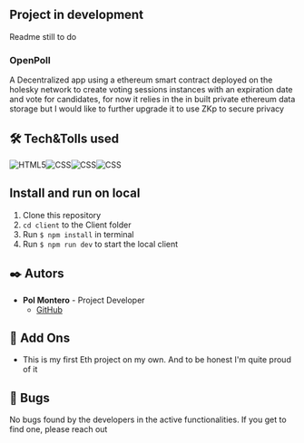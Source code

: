 
## Project in development

Readme still to do 

### OpenPoll

A Decentralized app using a ethereum smart contract deployed on the holesky network to create voting sessions instances with an expiration date and vote for candidates, for now it relies in the in built private ethereum data storage but I would like to further upgrade it to use ZKp to secure privacy

## 🛠️ Tech&Tolls used 

<img src="https://img.shields.io/badge/React-20232A?style=for-the-badge&logo=react&logoColor=61DAFB" alt="HTML5" /><img src="https://img.shields.io/badge/TypeScript-007ACC?style=for-the-badge&logo=typescript&logoColor=white" alt="CSS" /><img src="https://img.shields.io/badge/Tailwind%20CSS-%2338B2AC.svg?style=for-the-badge&logo=tailwind-css&logoColor=white" alt="CSS" /><img src="https://img.shields.io/badge/Ethers-3C3C3D?style=for-the-badge&logo=Ethereum&logoColor=white" alt="CSS" />

## Install and run on local
1.  Clone this repository
2.  `cd client` to the Client folder
3.  Run ` $ npm install ` in terminal
4.  Run ` $ npm run dev ` to start the local client

## ✒️ Autors

- **Pol Montero** - Project Developer
  - [GitHub](https://github.com/hypoldev) 


## 📄 Add Ons 

- This is my first Eth project on my own. And to be honest I'm quite proud of it 

## 🐛 Bugs  

No bugs found by the developers in the active functionalities. If you get to find one, please reach out
